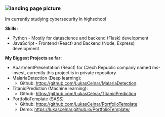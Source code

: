 ### ![landing page picture](https://camo.githubusercontent.com/6d9fcfdbeaeb0351a4d2e71061654912b3ebe7d0/68747470733a2f2f6374726c762e637a2f73686f74732f323032302f30382f30332f574463572e706e67)

Im currently studying cybersecurity in highschool

**Skills:**
  * Python - Mostly for datascience and backend (Flask) development
  * JavaScript - Frontend (React) and Backend (Node, Express) development
  
**My Biggest Projects so far:**
  * ApartmentPresentation (React) for Czech Republic company named ms-invest, currently this project is in private repository
  * MalariaDetection (Deep learning): 
    * Github: https://github.com/LukasCelnar/MalariaDetection
  * TitanicPrediction (Machine learning): 
    * Github: https://github.com/LukasCelnar/TitanicPrediction
  * PortfolioTemplate (SASS)
    * Github: https://github.com/LukasCelnar/PortfolioTemplate
    * Demo: https://lukascelnar.github.io/PortfolioTemplate/
